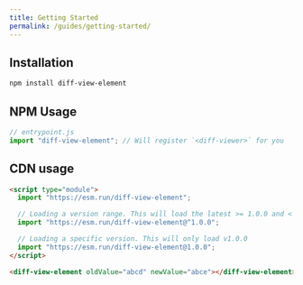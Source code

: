 ```yaml
---
title: Getting Started
permalink: /guides/getting-started/
---
```


## Installation

```bash
npm install diff-view-element
```

## NPM Usage

```js
// entrypoint.js
import "diff-view-element"; // Will register `<diff-viewer>` for you
```

## CDN usage

```html
<script type="module">
  import "https://esm.run/diff-view-element";

  // Loading a version range. This will load the latest >= 1.0.0 and < 2.0.0 of diff-view-element.
  import "https://esm.run/diff-view-element@^1.0.0";

  // Loading a specific version. This will only load v1.0.0
  import "https://esm.run/diff-view-element@1.0.0";
</script>
```

```html
<diff-view-element oldValue="abcd" newValue="abce"></diff-view-element>
```

<!-- <%%= component_list %> -->
